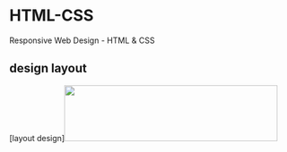 # HTML-CSS
 Responsive Web Design - HTML &amp; CSS


## design layout

[layout design]<img src="./layout.JPG" width="380px" height="100px">

